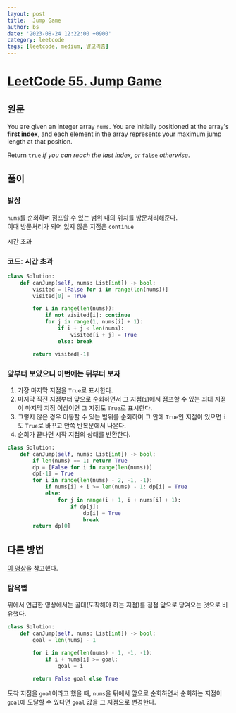 ```yaml
---
layout: post
title:  Jump Game
author: bs
date: '2023-08-24 12:22:00 +0900'
category: leetcode
tags: [leetcode, medium, 알고리즘]
---
```


# [LeetCode 55. Jump Game](https://leetcode.com/problems/jump-game/)

## 원문
You are given an integer array `nums`. You are initially positioned at the array's **first index**, and each element in the array represents your maximum jump length at that position.

Return `true` *if you can reach the last index, or* `false` *otherwise*.

## 풀이
### 발상
`nums`를 순회하며 점프할 수 있는 범위 내의 위치를 방문처리해준다.<br>
이때 방문처리가 되어 있지 않은 지점은 `continue`

시간 초과

### 코드: 시간 초과
```python
class Solution:
    def canJump(self, nums: List[int]) -> bool:
        visited = [False for i in range(len(nums))]
        visited[0] = True

        for i in range(len(nums)):
            if not visited[i]: continue
            for j in range(1, nums[i] + 1):
                if i + j < len(nums):
                    visited[i + j] = True
                else: break

        return visited[-1]
```

### 앞부터 보았으니 이번에는 뒤부터 보자
1. 가장 마지막 지점을 `True`로 표시한다.
2. 마지막 직전 지점부터 앞으로 순회하면서 그 지점(`i`)에서 점프할 수 있는 최대 지점이 마지막 지점 이상이면 그 지점도 `True`로 표시한다.
3. 그렇지 않은 경우 이동할 수 있는 범위를 순회하며 그 안에 `True`인 지점이 있으면 `i`도 `True`로 바꾸고 안쪽 반복문에서 나온다.
4. 순회가 끝나면 시작 지점의 상태를 반환한다.

```python
class Solution:
    def canJump(self, nums: List[int]) -> bool:
        if len(nums) == 1: return True
        dp = [False for i in range(len(nums))]
        dp[-1] = True
        for i in range(len(nums) - 2, -1, -1):
            if nums[i] + i >= len(nums) - 1: dp[i] = True
            else:
                for j in range(i + 1, i + nums[i] + 1):
                    if dp[j]:
                        dp[i] = True
                        break
        return dp[0]
```

## 다른 방법
[이 영상](https://www.youtube.com/watch?v=Yan0cv2cLy8)을 참고했다.

### 탐욕법
위에서 언급한 영상에서는 골대(도착해야 하는 지점)를 점점 앞으로 당겨오는 것으로 비유했다.

```python
class Solution:
    def canJump(self, nums: List[int]) -> bool:
        goal = len(nums) - 1

        for i in range(len(nums) - 1, -1, -1):
            if i + nums[i] >= goal:
                goal = i

        return False goal else True
```

도착 지점을 `goal`이라고 했을 때, `nums`을 뒤에서 앞으로 순회하면서 순회하는 지점이 `goal`에 도달할 수 있다면 `goal` 값을 그 지점으로 변경한다.